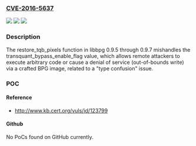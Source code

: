 ### [CVE-2016-5637](https://cve.mitre.org/cgi-bin/cvename.cgi?name=CVE-2016-5637)
![](https://img.shields.io/static/v1?label=Product&message=n%2Fa&color=blue)
![](https://img.shields.io/static/v1?label=Version&message=n%2Fa&color=blue)
![](https://img.shields.io/static/v1?label=Vulnerability&message=n%2Fa&color=brighgreen)

### Description

The restore_tqb_pixels function in libbpg 0.9.5 through 0.9.7 mishandles the transquant_bypass_enable_flag value, which allows remote attackers to execute arbitrary code or cause a denial of service (out-of-bounds write) via a crafted BPG image, related to a "type confusion" issue.

### POC

#### Reference
- http://www.kb.cert.org/vuls/id/123799

#### Github
No PoCs found on GitHub currently.

